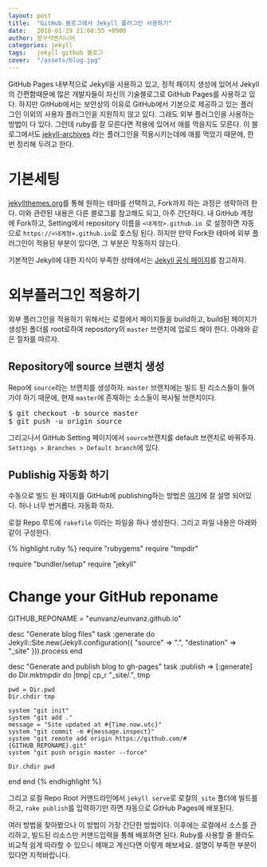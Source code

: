 ```yaml
---
layout: post
title:  "GitHub 블로그에서 Jekyll 플러그인 사용하기"
date:   2018-01-29 21:08:55 +0900
author: 방구석엔지니어
categories: jekyll
tags:	jekyll github 블로그
cover:  "/assets/blog.jpg"
---
```


GitHub Pages 내부적으로 Jekyll을 사용하고 있고, 정적 페이지 생성에 있어서 Jekyll의 간편함때문에 많은 개발자들이 자신의 기술블로그로 GitHub Pages를 사용하고 있다. 하지만 GitHub에서는 보안상의 이유로 GitHub에서 기본으로 제공하고 있는 플러그인 이외의 사용자 플러그인을 지원하지 않고 있다. 그래도 외부 플러그인을 사용하는 방법이 다 있다. 그런데 ruby를 잘 모른다면 적용에 있어서 애를 먹을지도 모른다. 이 블로그에서도 [jekyll-archives][jekyll-archive] 라는 플러그인을 적용시키는데에 애를 먹었기 때문에, 한 번 정리해 두려고 한다.

# 기본세팅 #
[jekyllthemes.org][jekyllthemes]를 통해 원하는 테마를 선택하고, Fork까지 하는 과정은 생략하려 한다. 이와 관련된 내용은 다른 블로그를 참고해도 되고, 아주 간단하다. 내 GitHub 계정에 Fork하고, Setting에서 repository 이름을 `<내계정>.github.io `로 설정하면 자동으로 `https://<내계정>.github.io`로 호스팅 된다. 하지만 만약 Fork한 테마에 외부 플러그인이 적용된 부분이 있다면, 그 부분은 작동하지 않는다.

기본적인 Jekyll에 대한 지식이 부족한 상태에서는 [Jekyll 공식 페이지][jekyll]를 참고하자.


# 외부플러그인 적용하기 #
외부 플러그인을 적용하기 위해서는 로컬에서 페이지들을 build하고, build된 페이지가 생성된 폴더를 root로하여 repository의 `master` 브랜치에 업로드 해야 한다. 아래와 같은 절차를 따르자.


## Repository에 source 브랜치 생성 ##
Repo에 `source`라는 브랜치를 생성하자. `master` 브랜치에는 빌드 된 리소스들이 들어가야 하기 때문에, 현재 `master`에 존재하는 소스들이 복사될 브랜치이다.

<pre>
$ git checkout -b source master
$ git push -u origin source
</pre>

그리고나서 GitHub Setting 페이지에서 `source`브랜치를 default 브랜치로 바꿔주자. `Settings > Branches > Default branch`에 있다.


## Publishig 자동화 하기 ##
수동으로 빌드 된 페이지를 GitHub에 publishing하는 방법은 [여기][here]에 잘 설명 되어있다. 허나 너무 번거롭다. 자동화 하자.

로컬 Repo 루트에 `rakefile` 이라는 파일을 하나 생성한다. 그리고 파일 내용은 아래와 같이 구성한다.

{% highlight ruby %}
require "rubygems"
require "tmpdir"

require "bundler/setup"
require "jekyll"


# Change your GitHub reponame
GITHUB_REPONAME = "eunvanz/eunvanz.github.io"


desc "Generate blog files"
task :generate do
  Jekyll::Site.new(Jekyll.configuration({
    "source"      => ".",
    "destination" => "_site"
  })).process
end


desc "Generate and publish blog to gh-pages"
task :publish => [:generate] do
  Dir.mktmpdir do |tmp|
    cp_r "_site/.", tmp

    pwd = Dir.pwd
    Dir.chdir tmp

    system "git init"
    system "git add ."
    message = "Site updated at #{Time.now.utc}"
    system "git commit -m #{message.inspect}"
    system "git remote add origin https://github.com/#{GITHUB_REPONAME}.git"
    system "git push origin master --force"

    Dir.chdir pwd
  end
end
{% endhighlight %}

그리고 로컬 Repo Root 커맨드라인에서 `jekyll serve`로 로컬의`_site` 폴더에 빌드를 하고, `rake publish`를 입력하기만 하면 자동으로 GitHub Pages에 배포된다.

여러 방법을 찾아봤으나 이 방법이 가장 간단한 방법이다. 이후에는 로컬에서 소스를 관리하고, 빌드된 리소스만 커맨드입력을 통해 배포하면 된다. Ruby를 사용할 줄 몰라도 비교적 쉽게 따라할 수 있으니 헤매고 계신다면 이렇게 해보세요. 설명이 부족한 부분이 있다면 지적바랍니다.

[jekyll]: http://jekyllrb-ko.github.io/docs/home/
[jekyll-archive]: https://github.com/jekyll/jekyll-archives
[jekyllthemes]: http://jekyllthemes.org
[here]: http://gumpcha.github.io/blog/github-pages-with-jekyll-custom-plugin/